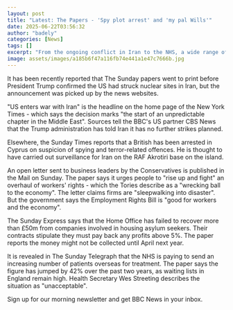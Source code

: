 ```yaml
---
layout: post
title: "Latest: The Papers - 'Spy plot arrest' and 'my pal Wills'"
date: 2025-06-22T03:56:32
author: "badely"
categories: [News]
tags: []
excerpt: "From the ongoing conflict in Iran to the NHS, a wide range of stories feature on Sunday's front pages."
image: assets/images/a185b6f47a116fb74e441a1e47c7666b.jpg
---
```


It has been recently reported that The Sunday papers went to print before President Trump confirmed the US had struck nuclear sites in Iran, but the announcement was picked up by the news websites.

"US enters war with Iran" is the headline on the home page of the New York Times - which says the decision marks "the start of an unpredictable chapter in the Middle East". Sources tell the BBC's US partner CBS News that the Trump administration has told Iran it has no further strikes planned. 

Elsewhere, the Sunday Times reports that a British has been arrested in Cyprus on suspicion of spying and terror-related offences. He is thought to have carried out surveillance for Iran on the RAF Akrotiri base on the island.

An open letter sent to business leaders by the Conservatives is published in the Mail on Sunday. The paper says it urges people to "rise up and fight" an overhaul of workers' rights - which the Tories describe as a "wrecking ball to the economy". The letter claims firms are "sleepwalking into disaster". But the government says the Employment Rights Bill is "good for workers and the economy".

The Sunday Express says that the Home Office has failed to recover more than £50m from companies involved in housing asylum seekers. Their contracts stipulate they must pay back any profits above 5%. The paper reports the money might not be collected until April next year.

It is revealed in The Sunday Telegraph that the NHS is paying to send an increasing number of patients overseas for treatment. The paper says the figure has jumped by 42% over the past two years, as waiting lists in England remain high. Health Secretary Wes Streeting describes the situation as "unacceptable".

Sign up for our morning newsletter and get BBC News in your inbox.

